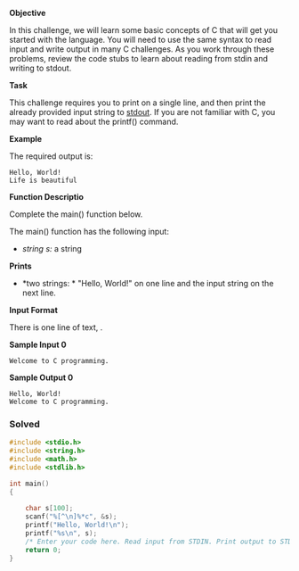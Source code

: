 **Objective**

In this challenge, we will learn some basic concepts of C that will get you started with the language. You will need to use the same syntax to read input and write output in many C challenges. As you work through these problems, review the code stubs to learn about reading from stdin and writing to stdout.

**Task**

This challenge requires you to print on a single line, and then print the already provided input string to [stdout](https://en.wikipedia.org/wiki/Standard_streams#Standard_output_.28stdout.29). If you are not familiar with C, you may want to read about the printf() command.

**Example**

The required output is:

```shell
Hello, World!  
Life is beautiful  
```

**Function Descriptio**

Complete the main() function below.

The main() function has the following input:

- *string s:* a string

**Prints**

- *two strings: * "Hello, World!" on one line and the input string on the next line.

**Input Format**

There is one line of text, .

**Sample Input 0**

```shell
Welcome to C programming.
```

**Sample Output 0**

```shell
Hello, World!
Welcome to C programming.
```



### Solved

```c
#include <stdio.h>
#include <string.h>
#include <math.h>
#include <stdlib.h>

int main() 
{
	
    char s[100];
    scanf("%[^\n]%*c", &s);
  	printf("Hello, World!\n");
    printf("%s\n", s);
    /* Enter your code here. Read input from STDIN. Print output to STDOUT */    
    return 0;
}
```

